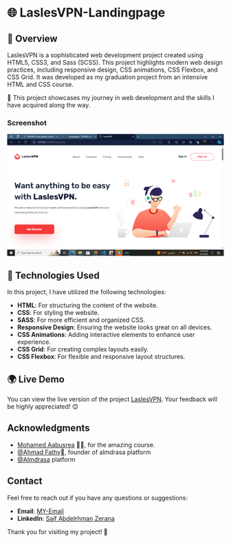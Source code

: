 ﻿# 🌐 LaslesVPN-Landingpage
 
## 📝 Overview
LaslesVPN is a sophisticated web development project created using HTML5, CSS3, and Sass (SCSS). This project highlights modern web design practices, including responsive design, CSS animations, CSS Flexbox, and CSS Grid. It was developed as my graduation project from an intensive HTML and CSS course.

🎉 This project showcases my journey in web development and the skills I have acquired along the way. 

### Screenshot

![Project Screenshot](img/Screenshot.png)


## 🚀 Technologies Used
In this project, I have utilized the following technologies:
- **HTML**: For structuring the content of the website.
- **CSS**: For styling the website.
- **SASS**: For more efficient and organized CSS.
- **Responsive Design**: Ensuring the website looks great on all devices.
- **CSS Animations**: Adding interactive elements to enhance user experience.
- **CSS Grid**: For creating complex layouts easily.
- **CSS Flexbox**: For flexible and responsive layout structures.

## 🌍 Live Demo

You can view the live version of the project [LaslesVPN](https://saif-zerana.github.io/LaslesVPN-Landingpage/).
Your feedback will be highly appreciated! 😊

## Acknowledgments
- [ Mohamed Aabusrea](https://github.com/mohamedabusrea)  👨‍💻, for the amazing course.
- [@Ahmad Fathy](https://github.com/afkhalid)🌟, founder of almdrasa platform
-  [@Almdrasa](https://github.com/Almdrasa) platform

## Contact
Feel free to reach out if you have any questions or suggestions:
- **Email**: [MY-Email](mailto:saifzerana@gmail.com)
- **LinkedIn**: [Saif Abdelrhman Zerana](https://www.linkedin.com/in/saif-zerana/)

Thank you for visiting my project! 🚀
